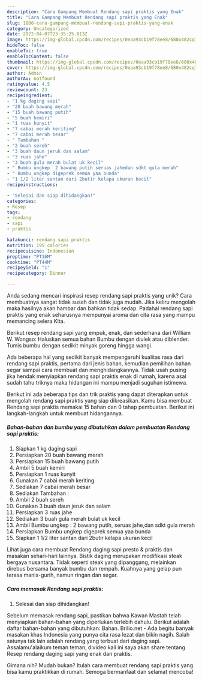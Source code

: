 ```yaml
---
description: "Cara Gampang Membuat Rendang sapi praktis yang Enak"
title: "Cara Gampang Membuat Rendang sapi praktis yang Enak"
slug: 1800-cara-gampang-membuat-rendang-sapi-praktis-yang-enak
category: Uncategorized
date: 2022-04-07T23:35:25.013Z
image: https://img-global.cpcdn.com/recipes/0eaa93cb19f78ee8/680x482cq70/rendang-sapi-praktis-foto-resep-utama.jpg
hideToc: false
enableToc: true
enableTocContent: false
thumbnail: https://img-global.cpcdn.com/recipes/0eaa93cb19f78ee8/680x482cq70/rendang-sapi-praktis-foto-resep-utama.jpg
cover: https://img-global.cpcdn.com/recipes/0eaa93cb19f78ee8/680x482cq70/rendang-sapi-praktis-foto-resep-utama.jpg
author: Admin
authorAv: notfound
ratingvalue: 4.5
reviewcount: 23
recipeingredient:
- "1 kg daging sapi"
- "20 buah bawang merah"
- "15 buah bawang putih"
- "5 buah kemiri"
- "1 ruas kunyit"
- "7 cabai merah keriting"
- "7 cabai merah besar"
- " Tambahan "
- "2 buah sereh"
- "3 buah daun jeruk dan salam"
- "3 ruas jahe"
- "3 buah gula merah bulat uk kecil"
- " Bumbu ungkep  2 bawang putih seruas jahedan sdkt gula merah"
- " Bumbu ungkep digeprek semua yaa bunda"
- "1 1/2 liter santan dari 2butir kelapa ukuran kecil"
recipeinstructions:

- "Selesai dan siap dihidangkan!"
categories:
- Resep
tags:
- rendang
- sapi
- praktis

katakunci: rendang sapi praktis 
nutrition: 195 calories
recipecuisine: Indonesian
preptime: "PT16M"
cooktime: "PT44M"
recipeyield: "1"
recipecategory: Dinner

---
```





Anda sedang mencari inspirasi resep rendang sapi praktis yang unik? Cara membuatnya sangat tidak susah dan tidak juga mudah. Jika keliru mengolah maka hasilnya akan hambar dan bahkan tidak sedap. Padahal rendang sapi praktis yang enak seharusnya mempunyai aroma dan cita rasa yang mampu memancing selera Kita.





Berikut resep rendang sapi yang empuk, enak, dan sederhana dari William W. Wongso: Haluskan semua bahan Bumbu dengan diulek atau diblender. Tumis bumbu dengan sedikit minyak goreng hingga wangi.

Ada beberapa hal yang sedikit banyak mempengaruhi kualitas rasa dari rendang sapi praktis, pertama dari jenis bahan, kemudian pemilihan bahan segar sampai cara membuat dan menghidangkannya. Tidak usah pusing jika hendak menyiapkan rendang sapi praktis enak di rumah, karena asal sudah tahu triknya maka hidangan ini mampu menjadi suguhan istimewa.






Berikut ini ada beberapa tips dan trik praktis yang dapat diterapkan untuk mengolah rendang sapi praktis yang siap dikreasikan. Kamu bisa membuat Rendang sapi praktis memakai 15 bahan dan 0 tahap pembuatan. Berikut ini langkah-langkah untuk membuat hidangannya.

<!--inarticleads1-->

##### Bahan-bahan dan bumbu yang dibutuhkan dalam pembuatan Rendang sapi praktis:

1. Siapkan 1 kg daging sapi
1. Persiapkan 20 buah bawang merah
1. Persiapkan 15 buah bawang putih
1. Ambil 5 buah kemiri
1. Persiapkan 1 ruas kunyit
1. Gunakan 7 cabai merah keriting
1. Sediakan 7 cabai merah besar
1. Sediakan  Tambahan :
1. Ambil 2 buah sereh
1. Gunakan 3 buah daun jeruk dan salam
1. Persiapkan 3 ruas jahe
1. Sediakan 3 buah gula merah bulat uk kecil
1. Ambil  Bumbu ungkep : 2 bawang putih, seruas jahe,dan sdkt gula merah
1. Persiapkan  Bumbu ungkep digeprek semua yaa bunda
1. Siapkan 1 1/2 liter santan dari 2butir kelapa ukuran kecil


Lihat juga cara membuat Rendang daging sapi presto &amp; praktis dan masakan sehari-hari lainnya. Bistik daging merupakan modifikasi steak bergaya nusantara. Tidak seperti steak yang dipanggang, melainkan direbus bersama banyak bumbu dan rempah. Kuahnya yang gelap pun terasa manis-gurih, namun ringan dan segar. 

<!--inarticleads2-->

##### Cara memasak Rendang sapi praktis:


1. Selesai dan siap dihidangkan!

Sebelum memasak rendang sapi, pastikan bahwa Kawan Mastah telah menyiapkan bahan-bahan yang diperlukan terlebih dahulu. Berikut adalah daftar bahan-bahan yang dibutuhkan: Bahan. Brilio.net - Ada begitu banyak masakan khas Indonesia yang punya cita rasa lezat dan bikin nagih. Salah satunya tak lain adalah rendang yang terbuat dari daging sapi. Assalamu&#39;alaikum teman teman, divideo kali ini saya akan share tentang Resep rendang daging sapi yang enak dan praktis. 

Gimana nih? Mudah bukan? Itulah cara membuat rendang sapi praktis yang bisa kamu praktikkan di rumah. Semoga bermanfaat dan selamat mencoba!
